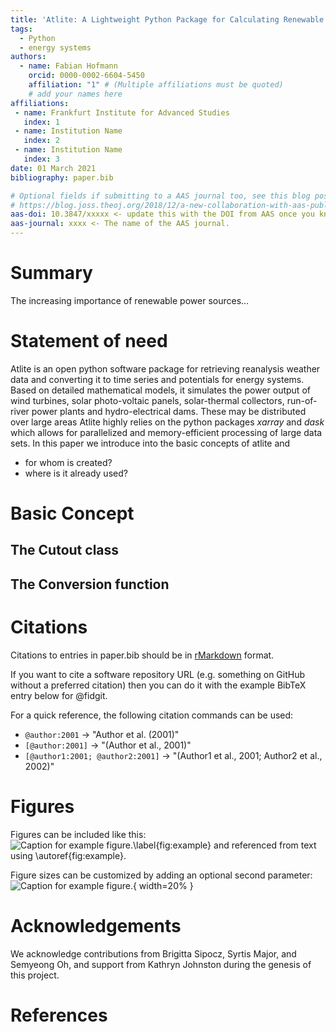 ```yaml
---
title: 'Atlite: A Lightweight Python Package for Calculating Renewable Power Potentials and Time-Series'
tags:
  - Python
  - energy systems
authors:
  - name: Fabian Hofmann
    orcid: 0000-0002-6604-5450
    affiliation: "1" # (Multiple affiliations must be quoted)
    # add your names here
affiliations:
 - name: Frankfurt Institute for Advanced Studies
   index: 1
 - name: Institution Name
   index: 2
 - name: Institution Name
   index: 3
date: 01 March 2021
bibliography: paper.bib

# Optional fields if submitting to a AAS journal too, see this blog post:
# https://blog.joss.theoj.org/2018/12/a-new-collaboration-with-aas-publishing
aas-doi: 10.3847/xxxxx <- update this with the DOI from AAS once you know it.
aas-journal: xxxx <- The name of the AAS journal.
---
```


<!-- See https://joss.readthedocs.io/en/latest/submitting.html for all details -->

# Summary

The increasing importance of renewable power sources...


# Statement of need


Atlite is an open python software package for retrieving reanalysis weather data and converting it to time series and potentials for energy systems. Based on detailed mathematical models, it simulates the power output of wind turbines, solar photo-voltaic panels, solar-thermal collectors, run-of-river power plants and hydro-electrical dams. These may be distributed over large areas  Atlite highly relies on the python packages *xarray* and  *dask* which allows for parallelized and memory-efficient processing of large data sets. In this paper we introduce into the basic concepts of atlite and 

* for whom is created? 
* where is it already used?


# Basic Concept

## The Cutout class

## The Conversion function



# Citations

Citations to entries in paper.bib should be in
[rMarkdown](http://rmarkdown.rstudio.com/authoring_bibliographies_and_citations.html)
format.

If you want to cite a software repository URL (e.g. something on GitHub without a preferred
citation) then you can do it with the example BibTeX entry below for @fidgit.

For a quick reference, the following citation commands can be used:
- `@author:2001`  ->  "Author et al. (2001)"
- `[@author:2001]` -> "(Author et al., 2001)"
- `[@author1:2001; @author2:2001]` -> "(Author1 et al., 2001; Author2 et al., 2002)"

# Figures

Figures can be included like this:
![Caption for example figure.\label{fig:example}](figure.png)
and referenced from text using \autoref{fig:example}.

Figure sizes can be customized by adding an optional second parameter:
![Caption for example figure.](figure.png){ width=20% }

# Acknowledgements

We acknowledge contributions from Brigitta Sipocz, Syrtis Major, and Semyeong
Oh, and support from Kathryn Johnston during the genesis of this project.

# References